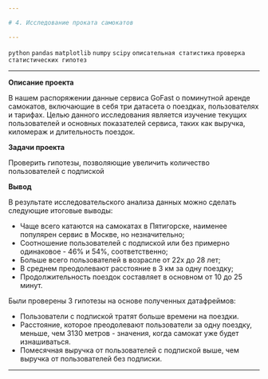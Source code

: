 ```yaml
---

# 4. Исследование проката самокатов

---
```


`python` `pandas` `matplotlib` `numpy` `scipy` `описательная статистика` `проверка статистических гипотез` 

---

**Описание проекта**

В нашем распоряжении данные сервиса GoFast о поминутной аренде самокатов, включающие в себя три датасета о поездках, пользователях и тарифах. Целью данного исследования является изучение текущих пользователей и основных показателей сервиса, таких как выручка, киломераж и длительность поездок.

**Задачи проекта**

Проверить гипотезы, позволяющие увеличить количество пользователей с подпиской

**Вывод**

В результате исследовательского анализа данных можно сделать следующие итоговые выводы:

- Чаще всего катаются на самокатах в Пятигорске, наименее популярен сервис в Москве, но незначительно;
- Соотношение пользователей с подпиской или без примерно одинаковое - 46% и 54%, соответственно;
- Больше всего пользователей в возрасле от 22х до 28 лет;
- В среднем преодолевают расстояние в 3 км за одну поездку;
- Продолжительность поездок составляет в основном от 10 до 25 минут.

Были проверены 3 гипотезы на основе полученных датафреймов:

- Пользователи с подпиской тратят больше времени на поездки.
- Расстояние, которое преодолевают пользователи за одну поездку, меньше, чем 3130 метров - значения, когда самокат уже будет изнашиваться.
- Помесячная выручка от пользователей с подпиской выше, чем выручка от пользователей без подписки.

---
